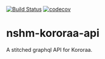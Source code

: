 
[![Build Status](https://github.com/gns-science/nshm-kororaa-api/actions/workflows/dev.yml/badge.svg)](https://github.com/gns-science/nshm-kororaa-api/actions/workflows/dev.yml)
[![codecov](https://codecov.io/gh/gns-science/nshm-kororaa-api/branch/main/graphs/badge.svg)](https://codecov.io/github/gns-science/nshm-kororaa-api)

# nshm-kororaa-api
A stitched graphql API for Kororaa.
